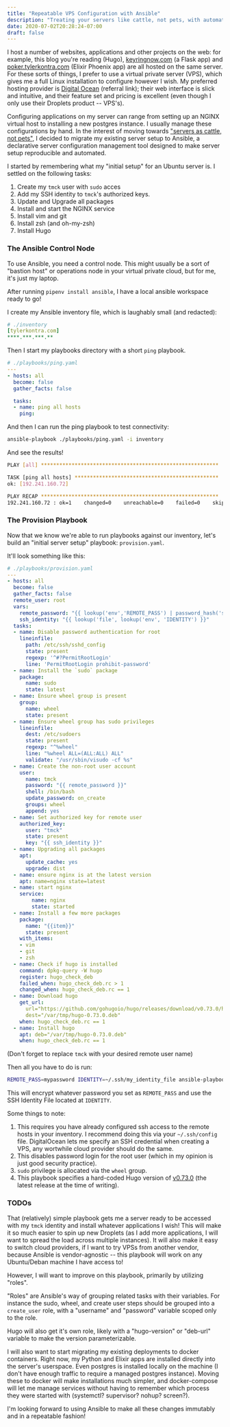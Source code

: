 ```yaml
---
title: "Repeatable VPS Configuration with Ansible"
description: "Treating your servers like cattle, not pets, with automation"
date: 2020-07-02T20:28:24-07:00
draft: false
---
```


I host a number of websites, applications and other projects on the web: for example, this blog you're reading (Hugo), [keyringnow.com](keyringnow.com) (a Flask app) and [poker.tylerkontra.com](https://poker.tylerkontra.com/) (Elixir Phoenix app) are all hosted on the same server. For these sorts of things, I prefer to use a virtual private server (VPS), which gives me a full Linux installation to configure however I wish. My preferred hosting provider is [Digital Ocean](https://m.do.co/c/f5e9f6a309a8) (referral link); their web interface is slick and intuitive, and their feature set and pricing is excellent (even though I only use their Droplets product -- VPS's).

Configuring applications on my server can range from setting up an NGINX virtual host to installing a new postgres instance. I usually manage these configurations by hand. In the interest of moving towards ["servers as cattle, not pets"](https://devops.stackexchange.com/questions/653/what-is-the-definition-of-cattle-not-pets), I decided to migrate my existing server setup to Ansible, a declarative server configuration management tool designed to make server setup reproducible and automated.

I started by remembering what my "initial setup" for an Ubuntu server is. I settled on the following tasks:

1. 	Create my `tmck` user with `sudo` acces
2. Add my SSH identity to `tmck`'s authorized keys.
3. Update and Upgrade all packages
4. Install and start the NGINX service
5. Install vim and git
6. Install zsh (and oh-my-zsh)
7. Install Hugo

### The Ansible Control Node

To use Ansible, you need a control node. This might usually be a sort of "bastion host" or operations node in your virtual private cloud, but for me, it's just my laptop.

After running `pipenv install ansible`, I have a local ansible workspace ready to go!

I create my Ansible inventory file, which is laughably small (and redacted):

```yaml
# ./inventory
[tylerkontra.com]
****.***.***.**
```

Then I start my playbooks directory with a short `ping` playbook.

```yaml
# ./playbooks/ping.yaml
---
- hosts: all
  become: false
  gather_facts: false

  tasks:
  - name: ping all hosts
    ping:
```

And then I can run the ping playbook to test connectivity:

```bash
ansible-playbook ./playbooks/ping.yaml -i inventory
```

And see the results!

```sh
PLAY [all] **********************************************************

TASK [ping all hosts] ***********************************************
ok: [192.241.160.72]

PLAY RECAP **********************************************************
192.241.160.72 : ok=1    changed=0    unreachable=0    failed=0    skipped=0    rescued=0    ignored=0   
```

### The Provision Playbook

Now that we know we're able to run playbooks against our inventory, let's build an "initial server setup" playbook: `provision.yaml`.

It'll look something like this:

```yaml
# ./playbooks/provision.yaml
---
- hosts: all
  become: false
  gather_facts: false
  remote_user: root
  vars:
    remote_password: "{{ lookup('env','REMOTE_PASS') | password_hash('sha512') }}"
    ssh_identity: "{{ lookup('file', lookup('env', 'IDENTITY') }}"
  tasks:
  - name: Disable password authentication for root
    lineinfile:
      path: /etc/ssh/sshd_config
      state: present
      regexp: '^#?PermitRootLogin'
      line: 'PermitRootLogin prohibit-password'
  - name: Install the `sudo` package
    package:
      name: sudo
      state: latest
  - name: Ensure wheel group is present
    group:
      name: wheel
      state: present
  - name: Ensure wheel group has sudo privileges
    lineinfile:
      dest: /etc/sudoers
      state: present
      regexp: "^%wheel"
      line: "%wheel ALL=(ALL:ALL) ALL"
      validate: "/usr/sbin/visudo -cf %s"
  - name: Create the non-root user account
    user:
      name: tmck
      password: "{{ remote_password }}"
      shell: /bin/bash
      update_password: on_create
      groups: wheel
      append: yes
  - name: Set authorized key for remote user
    authorized_key:
      user: "tmck"
      state: present
      key: "{{ ssh_identity }}"
  - name: Upgrading all packages
    apt:
      update_cache: yes
      upgrade: dist
  - name: ensure nginx is at the latest version
    apt: name=nginx state=latest
  - name: start nginx
    service:
        name: nginx
        state: started
  - name: Install a few more packages
    package:
      name: "{{item}}"
      state: present
    with_items:
    - vim
    - git
    - zsh
  - name: Check if hugo is installed
    command: dpkg-query -W hugo
    register: hugo_check_deb
    failed_when: hugo_check_deb.rc > 1
    changed_when: hugo_check_deb.rc == 1
  - name: Download hugo
    get_url: 
      url="https://github.com/gohugoio/hugo/releases/download/v0.73.0/hugo_extended_0.73.0_Linux-64bit.deb"
      dest="/var/tmp/hugo-0.73.0.deb"
    when: hugo_check_deb.rc == 1
  - name: Install hugo
    apt: deb="/var/tmp/hugo-0.73.0.deb"
    when: hugo_check_deb.rc == 1
```

(Don't forget to replace `tmck` with your desired remote user name)

Then all you have to do is run:

```bash
REMOTE_PASS=mypassword IDENTITY=~/.ssh/my_identity_file ansible-playbook ./playbooks/provision.yaml -i inventory
```

This will encrypt whatever password you set as `REMOTE_PASS` and use the SSH Identity File located at `IDENTITY`.

Some things to note:

1. This requires you have already configured ssh access to the remote hosts in your inventory. I recommend doing this via your `~/.ssh/config` file. DigitalOcean lets me specify an SSH credential when creating a VPS, any wortwhile cloud provider should do the same.
2. This disables password login for the root user (which in my opinion is just good security practice).
3. `sudo` privilege is allocated via the `wheel` group.
4. This playbook specifies a hard-coded Hugo version of [v0.73.0](https://github.com/gohugoio/hugo/releases/tag/v0.73.0) (the latest release at the time of writing).


### TODOs

That (relatively) simple playbook gets me a server ready to be accessed with my `tmck` identity and install whatever applications I wish! This will make it so much easier to spin up new Droplets (as I add more applications, I will want to spread the load across multiple instances). It will also make it easy to switch cloud providers, if I want to try VPSs from another vendor, because Ansible is vendor-agnostic -- this playbook will work on any Ubuntu/Deban machine I have access to!

However, I will want to improve on this playbook, primarily by utilizing "roles".

"Roles" are Ansible's way of grouping related tasks with their variables. For instance the sudo, wheel, and create user steps should be grouped into a `create_user` role, with a "username" and "password" variable scoped only to the role. 

Hugo will also get it's own role, likely with a "hugo-version" or "deb-url" variable to make the version parameterizable.

I will also want to start migrating my existing deployments to docker containers. Right now, my Python and Elixir apps are installed directly into the server's userspace. Even postgres is installed locally on the machine (I don't have enough traffic to require a managed postgres instance). Moving these to docker will make installations much simpler, and docker-compose will let me manage services without having to remember which process they were started with (systemctl? supervisor? nohup? screen?).

I'm looking forward to using Ansible to make all these changes immutably and in a repeatable fashion!





